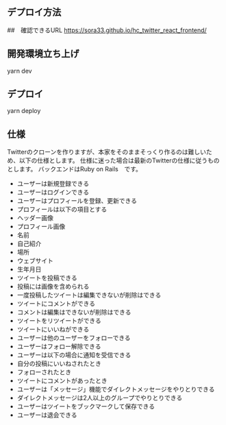 ## デプロイ方法
##　確認できるURL
https://sora33.github.io/hc_twitter_react_frontend/


## 開発環境立ち上げ
yarn dev

## デプロイ
yarn deploy

## 仕様
Twitterのクローンを作りますが、本家をそのままそっくり作るのは難しいため、以下の仕様とします。 仕様に迷った場合は最新のTwitterの仕様に従うものとします。
バックエンドはRuby on Rails　です。

- ユーザーは新規登録できる
- ユーザーはログインできる
- ユーザーはプロフィールを登録、更新できる
- プロフィールは以下の項目とする
- ヘッダー画像
- プロフィール画像
- 名前
- 自己紹介
- 場所
- ウェブサイト
- 生年月日
- ツイートを投稿できる
- 投稿には画像を含められる
- 一度投稿したツイートは編集できないが削除はできる
- ツイートにコメントができる
- コメントは編集はできないが削除はできる
- ツイートをリツイートができる
- ツイートにいいねができる
- ユーザーは他のユーザーをフォローできる
- ユーザーはフォロー解除できる
- ユーザーは以下の場合に通知を受信できる
- 自分の投稿にいいねされたとき
- フォローされたとき
- ツイートにコメントがあったとき
- ユーザーは「メッセージ」機能でダイレクトメッセージをやりとりできる
- ダイレクトメッセージは2人以上のグループでやりとりできる
- ユーザーはツイートをブックマークして保存できる
- ユーザーは退会できる
